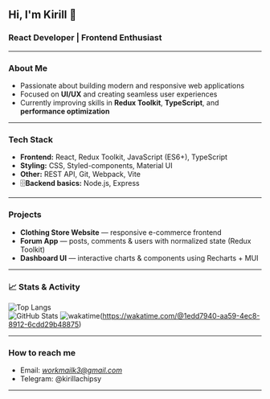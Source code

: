 ## Hi, I'm Kirill 👋

### React Developer | Frontend Enthusiast  

---

### About Me
- Passionate about building modern and responsive web applications  
- Focused on **UI/UX** and creating seamless user experiences  
- Currently improving skills in **Redux Toolkit**, **TypeScript**, and **performance optimization**  

---

### Tech Stack
- **Frontend:** React, Redux Toolkit, JavaScript (ES6+), TypeScript  
- **Styling:** CSS, Styled-components, Material UI  
- **Other:** REST API, Git, Webpack, Vite  
- 🗄**Backend basics:** Node.js, Express

---

### Projects
- **Clothing Store Website** — responsive e-commerce frontend  
- **Forum App** — posts, comments & users with normalized state (Redux Toolkit)  
- **Dashboard UI** — interactive charts & components using Recharts + MUI  

---

### 📈 Stats & Activity
![Top Langs](https://github-readme-stats.vercel.app/api/top-langs/?username=kirillaowens&layout=compact&theme=tokyonight)  
![GitHub Stats](https://github-readme-stats.vercel.app/api?username=kirillaowens&show_icons=true&theme=tokyonight)
![wakatime](https://wakatime.com/badge/user/1edd7940-aa59-4ec8-8912-6cdd29b48875.svg)(https://wakatime.com/@1edd7940-aa59-4ec8-8912-6cdd29b48875)

---

### How to reach me
- Email: *workmailk3@gmail.com*
- Telegram: @kirillachipsy

---
